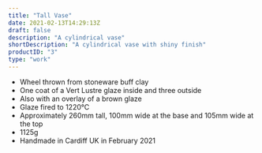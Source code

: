 ```yaml
---
title: "Tall Vase"
date: 2021-02-13T14:29:13Z
draft: false
description: "A cylindrical vase"
shortDescription: "A cylindrical vase with shiny finish"
productID: "3"
type: "work"
---
```


- Wheel thrown from stoneware buff clay
- One coat of a Vert Lustre glaze inside and three outside
- Also with an overlay of a brown glaze
- Glaze fired to 1220&deg;C
- Approximately 260mm tall, 100mm wide at the base and 105mm wide at the top
- 1125g
- Handmade in Cardiff UK in February 2021